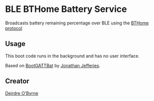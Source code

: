 # BLE BTHome Battery Service

Broadcasts battery remaining percentage over BLE using the [BTHome protocol](https://bthome.io/)

## Usage

This boot code runs in the background and has no user interface.

Based on [BootGATTBat](https://github.com/espruino/BangleApps/tree/master/apps/bootgattbat) by [Jonathan Jefferies](https://github.com/jjok).

## Creator

[Deirdre O'Byrne](https://github.com/deirdreobyrne)
